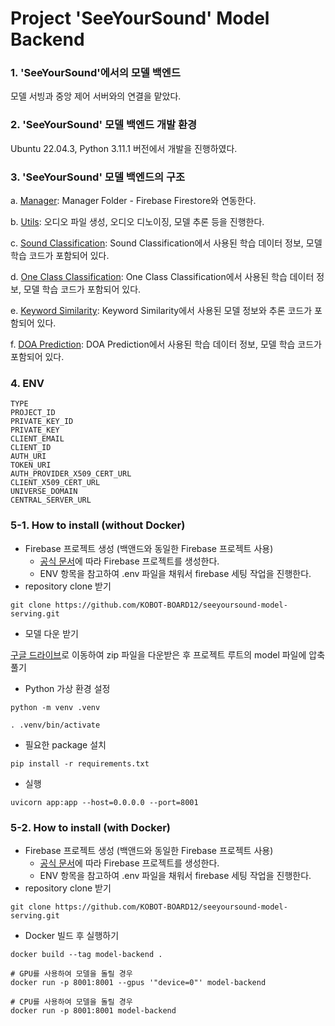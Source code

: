 # Project 'SeeYourSound' Model Backend

### 1. 'SeeYourSound'에서의 모델 백엔드

모델 서빙과 중앙 제어 서버와의 연결을 맡았다.
<br>

### 2. 'SeeYourSound' 모델 백엔드 개발 환경

Ubuntu 22.04.3, Python 3.11.1 버전에서 개발을 진행하였다.
<br>

### 3. 'SeeYourSound' 모델 백엔드의 구조

a. [Manager](https://github.com/KOBOT-BOARD12/seeyoursound-model-serving/blob/main/manager/firebase_manager.py): Manager Folder - Firebase Firestore와 연동한다.

b. [Utils](https://github.com/KOBOT-BOARD12/seeyoursound-model-serving/tree/main/utils): 오디오 파일 생성, 오디오 디노이징, 모델 추론 등을 진행한다.

c. [Sound Classification](https://github.com/KOBOT-BOARD12/seeyoursound-model-serving/tree/main/sound_classification): Sound Classification에서 사용된 학습 데이터 정보, 모델 학습 코드가 포함되어 있다.

d. [One Class Classification](https://github.com/KOBOT-BOARD12/seeyoursound-model-serving/tree/main/sound_classification): One Class Classification에서 사용된 학습 데이터 정보, 모델 학습 코드가 포함되어 있다.

e. [Keyword Similarity](https://github.com/KOBOT-BOARD12/seeyoursound-model-serving/tree/main/keyword_similarity): Keyword Similarity에서 사용된 모델 정보와 추론 코드가 포함되어 있다.

f. [DOA Prediction](https://github.com/KOBOT-BOARD12/seeyoursound-model-serving/tree/main/DOA_Prediction): DOA Prediction에서 사용된 학습 데이터 정보, 모델 학습 코드가 포함되어 있다.

### 4. ENV

```
TYPE
PROJECT_ID
PRIVATE_KEY_ID
PRIVATE_KEY
CLIENT_EMAIL
CLIENT_ID
AUTH_URI
TOKEN_URI
AUTH_PROVIDER_X509_CERT_URL
CLIENT_X509_CERT_URL
UNIVERSE_DOMAIN
CENTRAL_SERVER_URL
```

### 5-1. How to install (without Docker)

- Firebase 프로젝트 생성 (백앤드와 동일한 Firebase 프로젝트 사용)
  - [공식 문서](https://firebase.google.com/)에 따라 Firebase 프로젝트를 생성한다.
  - ENV 항목을 참고하여 .env 파일을 채워서 firebase 세팅 작업을 진행한다.
- repository clone 받기

```shell
git clone https://github.com/KOBOT-BOARD12/seeyoursound-model-serving.git
```

- 모델 다운 받기

[구글 드라이브](https://drive.google.com/file/d/1KC4cleo_hQfop0Anw3zvXsy25BCl4tI6/view?usp=sharing)로 이동하여 zip 파일을 다운받은 후 프로젝트 루트의 model 파일에 압축 풀기

- Python 가상 환경 설정

```shell
python -m venv .venv
```

```shell
. .venv/bin/activate
```

- 필요한 package 설치

```shell
pip install -r requirements.txt
```

- 실행

```shell
uvicorn app:app --host=0.0.0.0 --port=8001
```


### 5-2. How to install (with Docker)

- Firebase 프로젝트 생성 (백앤드와 동일한 Firebase 프로젝트 사용)
  - [공식 문서](https://firebase.google.com/)에 따라 Firebase 프로젝트를 생성한다.
  - ENV 항목을 참고하여 .env 파일을 채워서 firebase 세팅 작업을 진행한다.
- repository clone 받기

```shell
git clone https://github.com/KOBOT-BOARD12/seeyoursound-model-serving.git
```

- Docker 빌드 후 실행하기

```shell
docker build --tag model-backend .
```

```shell
# GPU를 사용하여 모델을 돌릴 경우
docker run -p 8001:8001 --gpus '"device=0"' model-backend

# CPU를 사용하여 모델을 돌릴 경우
docker run -p 8001:8001 model-backend
```
